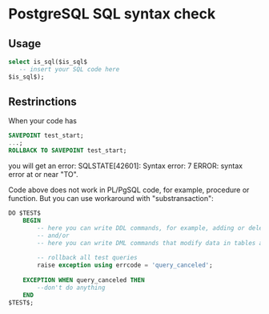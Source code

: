 # PostgreSQL SQL syntax check

## Usage

```sql
select is_sql($is_sql$
   -- insert your SQL code here
$is_sql$);
```

## Restrinctions

When your code has

```sql
SAVEPOINT test_start; 
...; 
ROLLBACK TO SAVEPOINT test_start;
```

you will get an error: SQLSTATE[42601]: Syntax error: 7 ERROR:  syntax error at or near "TO".

Code above does not work in PL/PgSQL code, for example, procedure or function. 
But you can use workaround with "substransaction":

```sql
DO $TEST$
    BEGIN
        -- here you can write DDL commands, for example, adding or deleting a table or its section
        -- and/or
        -- here you can write DML commands that modify data in tables and, thus, check the operation of triggers
     
        -- rollback all test queries
        raise exception using errcode = 'query_canceled';
     
    EXCEPTION WHEN query_canceled THEN
        --don't do anything
    END
$TEST$;
```
